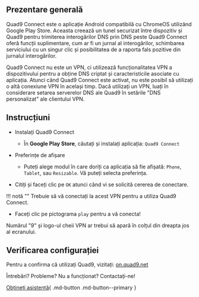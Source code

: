 ## Prezentare generală

Quad9 Connect este o aplicație Android compatibilă cu ChromeOS utilizând Google Play Store. Aceasta creează un tunel securizat între dispozitiv și Quad9 pentru trimiterea interogărilor DNS prin DNS peste Quad9 Connect oferă funcții suplimentare, cum ar fi un jurnal al interogărilor, schimbarea serviciului cu un singur clic și posibilitatea de a raporta fals pozitive din jurnalul interogărilor.

Quad9 Connect nu este un VPN, ci utilizează funcționalitatea VPN a dispozitivului pentru a obține DNS criptat și caracteristicile asociate cu aplicația. Atunci când Quad9 Connect este activat, nu este posibil să utilizați o altă conexiune VPN în același timp. Dacă utilizați un VPN, luați în considerare setarea serverelor DNS ale Quad9 în setările "DNS personalizat" ale clientului VPN.

## Instrucțiuni

* Instalați Quad9 Connect
    * În **Google Play Store**, căutați și instalați aplicația: `Quad9 Connect`

* Preferințe de afișare
    * Puteți alege modul în care doriți ca aplicația să fie afișată: `Phone`, `Tablet`, sau `Resizable`. Vă puteți selecta preferința.

* Citiți și faceți clic pe `OK` atunci când vi se solicită cererea de conectare.

!!! notă ""
    Trebuie să vă conectați la acest VPN pentru a utiliza Quad9 Connect.

* Faceți clic pe pictograma `play` pentru a vă conecta! 

Numărul "9" și logo-ul cheii VPN ar trebui să apară în colțul din dreapta jos al ecranului.

## Verificarea configurației

Pentru a confirma că utilizați Quad9, vizitați: [on.quad9.net](https://on.quad9.net)

Întrebări? Probleme? Nu a funcționat? Contactați-ne!

[Obțineți asistență](https://quad9.net/support/contact){ .md-button .md-button--primary }
